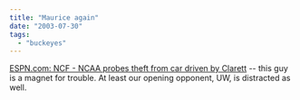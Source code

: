 ```yaml
---
title: "Maurice again"
date: "2003-07-30"
tags: 
  - "buckeyes"
---
```


[ESPN.com: NCF - NCAA probes theft from car driven by Clarett](http://espn.go.com/ncf/news/2003/0729/1587062.html "ESPN.com: NCF - NCAA probes theft from car driven by Clarett") -- this guy is a magnet for trouble. At least our opening opponent, UW, is distracted as well.
